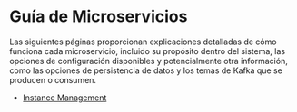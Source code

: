# Guía de Microservicios

Las siguientes páginas proporcionan explicaciones detalladas de cómo funciona cada microservicio,
incluido su propósito dentro del sistema, las opciones de configuración disponibles y potencialmente
otra información, como las opciones de persistencia de datos y los temas de Kafka que se producen o consumen.

- [Instance Management](./instance-management.md)
